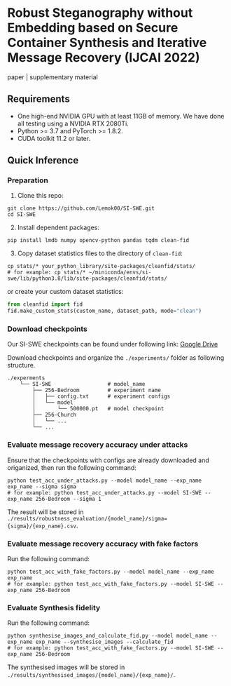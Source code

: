 # Robust Steganography without Embedding based on Secure Container Synthesis and Iterative Message Recovery (IJCAI 2022)

paper | supplementary material

## Requirements
+ One high-end NVIDIA GPU with at least 11GB of memory. We have done all testing using a NVIDIA RTX 2080Ti.
+ Python >= 3.7 and PyTorch >= 1.8.2.
+ CUDA toolkit 11.2 or later.

## Quick Inference

### Preparation

1. Clone this repo:
```shell
git clone https://github.com/Lemok00/SI-SWE.git
cd SI-SWE
```
2. Install dependent packages:
```shell
pip install lmdb numpy opencv-python pandas tqdm clean-fid
```
3. Copy dataset statistics files to the directory of `clean-fid`:    
```shell
cp stats/* your_python_library/site-packages/cleanfid/stats/
# for example: cp stats/* ~/miniconda/envs/si-swe/lib/python3.8/lib/site-packages/cleanfid/stats/
```
or create your custom dataset statistics:
```python
from cleanfid import fid
fid.make_custom_stats(custom_name, dataset_path, mode="clean")
```

### Download checkpoints 

Our SI-SWE checkpoints can be found under following link: [Google Drive](https://drive.google.com/drive/folders/1r2RbDuVk1U3dZRROtZ5DIk0Llh5gUF1Y?usp=sharing)

Download checkpoints and organize the `./experiments/` folder as following structure.

    ./experments
        └── SI-SWE                  # model_name
            ├── 256-Bedroom         # experiment name
            │   ├── config.txt      # experiment configs
            │   └── model
            │       └── 500000.pt   # model checkpoint
            ├── 256-Church
            │   └── ... 
            └── ... 

### Evaluate message recovery accuracy under attacks

Ensure that the checkpoints with configs are already downloaded and origanized, then run the following command:

```shell
python test_acc_under_attacks.py --model model_name --exp_name exp_name --sigma sigma
# for example: python test_acc_under_attacks.py --model SI-SWE --exp_name 256-Bedroom --sigma 1
```
The result will be stored in `./results/robustness_evaluation/{model_name}/sigma={sigma}/{exp_name}.csv`.

### Evaluate message recovery accuracy with fake factors

Run the following command:
```shell
python test_acc_with_fake_factors.py --model model_name --exp_name exp_name
# for example: python test_acc_with_fake_factors.py --model SI-SWE --exp_name 256-Bedroom
```

### Evaluate Synthesis fidelity

Run the following command:
```shell
python synthesise_images_and_calculate_fid.py --model model_name --exp_name exp_name --synthesise_images --calculate_fid
# for example: python test_acc_with_fake_factors.py --model SI-SWE --exp_name 256-Bedroom
```
The synthesised images will be stored in `./results/synthesised_images/{model_name}/{exp_name}/`.